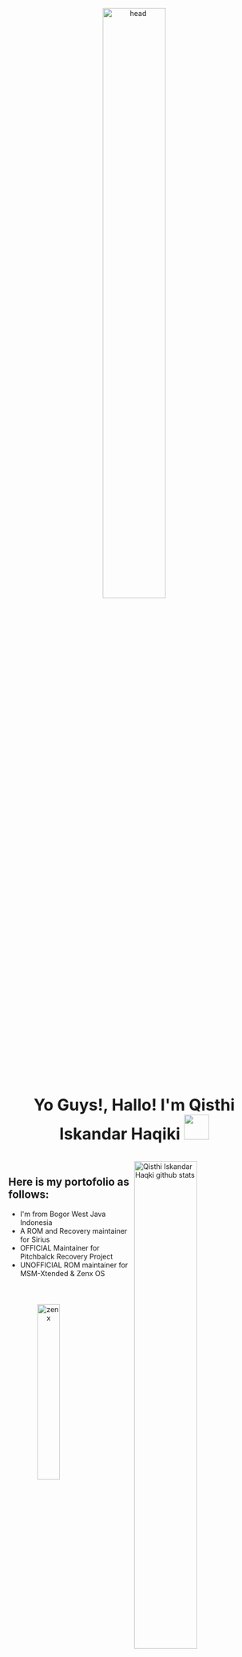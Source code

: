 <p align="center">
<img width="50%" height="55%" align="center" alt="head" src="https://images-wixmp-ed30a86b8c4ca887773594c2.wixmp.com/f/9d5fad9a-a584-4c94-9713-1e015a1d59f8/d8obiv2-04b92a1f-7df2-45b9-a01d-b2b28bae8bb6.gif?token=eyJ0eXAiOiJKV1QiLCJhbGciOiJIUzI1NiJ9.eyJzdWIiOiJ1cm46YXBwOiIsImlzcyI6InVybjphcHA6Iiwib2JqIjpbW3sicGF0aCI6IlwvZlwvOWQ1ZmFkOWEtYTU4NC00Yzk0LTk3MTMtMWUwMTVhMWQ1OWY4XC9kOG9iaXYyLTA0YjkyYTFmLTdkZjItNDViOS1hMDFkLWIyYjI4YmFlOGJiNi5naWYifV1dLCJhdWQiOlsidXJuOnNlcnZpY2U6ZmlsZS5kb3dubG9hZCJdfQ.wGZ43vqzrnxnVQcOwHmAqU_LoduzwXnNAtj39QBZwgk" />
</p>


<h2 align="center"><font size="6"> Yo Guys!, Hallo! I'm Qisthi Iskandar Haqiki  <img src="https://www.animatedimages.org/data/media/781/animated-indonesia-flag-image-0009.gif" width="50px"></font></h2>


<p></br>
<img width="50%" align="right" alt="Qisthi Iskandar Haqki github stats" src="https://github-readme-stats.vercel.app/api?username=qih15&show_icons=true&hide_border=true&hide_border=true" />
</p>

<h2>Here is my portofolio as follows:</h2>

- I'm from Bogor West Java Indonesia
- A ROM and Recovery maintainer for Sirius 
- OFFICIAL Maintainer for Pitchbalck Recovery Project 
- UNOFFICIAL ROM maintainer for  MSM-Xtended & Zenx OS


<table><tr>
<p align="center"></br>
</br>
<img class="kiri" width="30%" height="30%" alt="zenx" style="float:left;display:block;margin:5px" src="https://cdn.techorfy.com/wp-content/uploads/2020/07/zenos-1024x575.png" />
<img class="tengah" width="30%" height="30%" alt="pbrp" style="margin-left:auto;margin-right:auto;display:block;clear:both" src="https://lh3.googleusercontent.com/wXxkUstNWYFOrYLiFwday3Og2XY4GnIp9gbGwrLjk_WkG-4IfLQracZBZaVeSH_FkTjSsRHjFZluEooBpG7BHq641vNRUmdy63ZolP3aWwy9XRXqJK6iYw-B5dB_2Xac7WpN20w3SKZ69LFYYRgATl4Y1IwNKH3YIn_n5OKVFtl5s602SaNydmyUDljNAWRdBu-I6UhyqAHZyE4LkLG3BBEndLw4qIhS1sXuytm5iCQI-VibF30ox1ol0YwkqCoL4rXoHyFnKpC4bs4CHZqmEw12Q5V2REl0O7753YlsmiY88_myGYy1GJ_prmHmXFp31d9r5W8DKrAl-6O23ksfuUHS6pO5Ei_nttSLjXfhLE3mfn2S43X6S-hG4b5h3yKxt59Fq4y70-f6JWkSIq0Km3sBRSm1dG2CXtKs_E-GWjKA3_wRx-GAuODB-K5SRGAxPyVW8spOY0NeEl0ooPNQ2iW7zTq2w4KStYQZEzWPaEV_H4bUbRWL365rs_dCjjER5ttNAtqiDe6pbXOn5XvkUsKAUBvNteTBMIU98KCUZBk46BhdjK9agYmqZA2LNzc-gm99_pKcahEy4btybapYXqioJpeCjGQDVCsnxvMCeM3GvL85C0p2q42llTY08JzAuwhi0NBQZ76r4E_fEH5MG0Y07_YnGIUZPILzhJk0tZsCI1EBNudai1vCd90FiQ=w600-h338-no?authuser=0" />
<img class="kanan" width="30%" height="30%" alt="msm" style="float:right;display:block;clear:both;margin:5px" src="https://i.ytimg.com/vi/3uDtYBKYsPg/maxresdefault.jpg" />
</p>
</tr></table>
